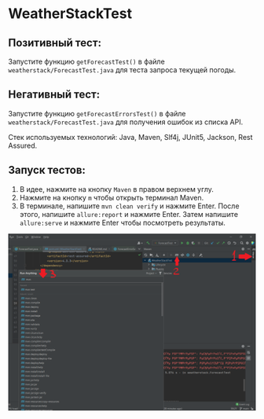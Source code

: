 # WeatherStackTest

## Позитивный тест: 
Запустите функцию `getForecastTest()` в файле `weatherstack/ForecastTest.java` для теста запроса текущей погоды.

## Негативный тест: 
Запустите функцию `getForecastErrorsTest()` в файле `weatherstack/ForecastTest.java` для получения ошибок из списка API.

Стек используемых технологий: Java, Maven, Slf4j, JUnit5, Jackson, Rest Assured.

## Запуск тестов: 
1) В идее, нажмите на кнопку `Мaven` в правом верхнем углу.
2) Нажмите на кнопку `m` чтобы открыть терминал Maven.
3) В терминале, напишите `mvn clean verify` и нажмите Enter. После этого, напишите `allure:report` и нажмите Enter.
   Затем напишите `allure:serve` и нажмите Enter чтобы посмотреть результаты. 

![Alt text](/instructions.png?raw=true "Inst")
